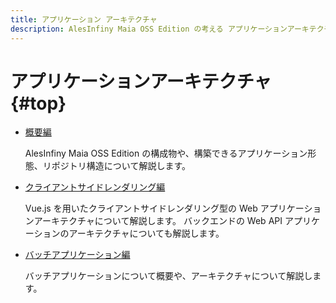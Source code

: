 ```yaml
---
title: アプリケーション アーキテクチャ
description: AlesInfiny Maia OSS Edition の考える アプリケーションアーキテクチャについて解説します。
---
```


# アプリケーションアーキテクチャ {#top}

- [概要編](overview/index.md)

    AlesInfiny Maia OSS Edition の構成物や、構築できるアプリケーション形態、リポジトリ構造について解説します。

- [クライアントサイドレンダリング編](client-side-rendering/index.md)

    Vue.js を用いたクライアントサイドレンダリング型の Web アプリケーションアーキテクチャについて解説します。
    バックエンドの Web API アプリケーションのアーキテクチャについても解説します。

- [バッチアプリケーション編](batch-application/index.md)

    バッチアプリケーションについて概要や、アーキテクチャについて解説します。
